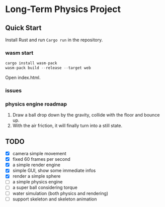 # Long-Term Physics Project

## Quick Start

Install Rust and run `Cargo run` in the repository.

### wasm start

```rust
cargo install wasm-pack
wasm-pack build --release --target web
```

Open index.html.

### issues

### physics engine roadmap

1. Draw a ball drop down by the gravity, collide with the floor and bounce up.
2. With the air friction, it will finally turn into a still state.

## TODO

- [X] camera simple movement
- [X] fixed 60 frames per second
- [X] a simple render engine
- [X] simple GUI, show some immediate infos
- [X] render a simple sphere
- [ ] a simple physics engine
- [ ] a super ball considering torque
- [ ] water simulation (both physics and rendering)
- [ ] support skeleton and skeleton animation
